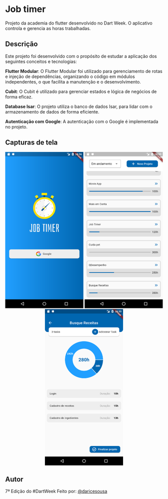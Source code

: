 # Job timer

Projeto da academia do flutter desenvolvido no Dart Week. O aplicativo controla e gerencia as horas trabalhadas.

## Descrição

Este projeto foi desenvolvido com o propósito de estudar a aplicação dos seguintes conceitos e tecnologias:

<b>Flutter Modular</b>: O Flutter Modular foi utilizado para gerenciamento de rotas e injeção de dependências, organizando o código em módulos independentes, o que facilita a manutenção e o desenvolvimento.

<b>Cubit</b>: O Cubit é utilizado para gerenciar estados e lógica de negócios de forma eficaz.

<b>Database Isar</b>: O projeto utiliza o banco de dados Isar, para lidar com o armazenamento de dados de forma eficiente.

<b>Autenticação com Google</b>: A autenticação com o Google é implementada no projeto.

## Capturas de tela

<p align="center">
    <img src="./assets/images/screenshots/login.png" width="250" height="500"/>
    <img src="./assets/images/screenshots/home.png" width="250" height="500"/>
    <img src="./assets/images/screenshots/project-detail.png" width="250" height="500"/>
</p>

## Autor

7ª Edição do #DartWeek
Feito por: [@daricesousa](https://www.github.com/daricesousa)
